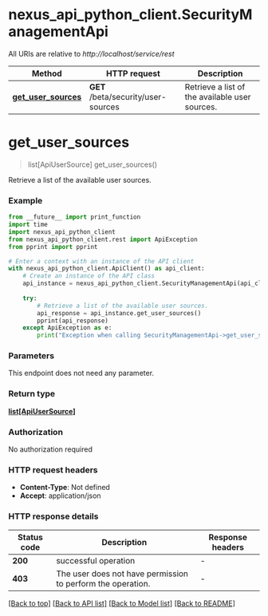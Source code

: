 # nexus_api_python_client.SecurityManagementApi

All URIs are relative to *http://localhost/service/rest*

Method | HTTP request | Description
------------- | ------------- | -------------
[**get_user_sources**](SecurityManagementApi.md#get_user_sources) | **GET** /beta/security/user-sources | Retrieve a list of the available user sources.


# **get_user_sources**
> list[ApiUserSource] get_user_sources()

Retrieve a list of the available user sources.

### Example

```python
from __future__ import print_function
import time
import nexus_api_python_client
from nexus_api_python_client.rest import ApiException
from pprint import pprint

# Enter a context with an instance of the API client
with nexus_api_python_client.ApiClient() as api_client:
    # Create an instance of the API class
    api_instance = nexus_api_python_client.SecurityManagementApi(api_client)
    
    try:
        # Retrieve a list of the available user sources.
        api_response = api_instance.get_user_sources()
        pprint(api_response)
    except ApiException as e:
        print("Exception when calling SecurityManagementApi->get_user_sources: %s\n" % e)
```

### Parameters
This endpoint does not need any parameter.

### Return type

[**list[ApiUserSource]**](ApiUserSource.md)

### Authorization

No authorization required

### HTTP request headers

 - **Content-Type**: Not defined
 - **Accept**: application/json

### HTTP response details
| Status code | Description | Response headers |
|-------------|-------------|------------------|
**200** | successful operation |  -  |
**403** | The user does not have permission to perform the operation. |  -  |

[[Back to top]](#) [[Back to API list]](../README.md#documentation-for-api-endpoints) [[Back to Model list]](../README.md#documentation-for-models) [[Back to README]](../README.md)

